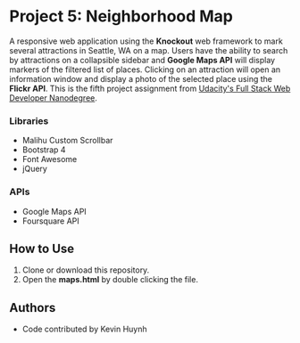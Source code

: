 # Project 5: Neighborhood Map
A responsive web application using the **Knockout** web framework to mark several attractions in Seattle, WA on a map. Users have the ability to search by attractions on a collapsible sidebar and **Google Maps API** will display markers of the filtered list of places. Clicking on an attraction will open an information window and display a photo of the selected place using the **Flickr API**. This is the fifth project assignment from [Udacity's Full Stack Web Developer Nanodegree](https://www.udacity.com/nanodegree).

### Libraries
- Malihu Custom Scrollbar
- Bootstrap 4
- Font Awesome
- jQuery

### APIs
- Google Maps API
- Foursquare API

## How to Use
1. Clone or download this repository.<br>
2. Open the **maps.html** by double clicking the file.<br>

## Authors
- Code contributed by Kevin Huynh
